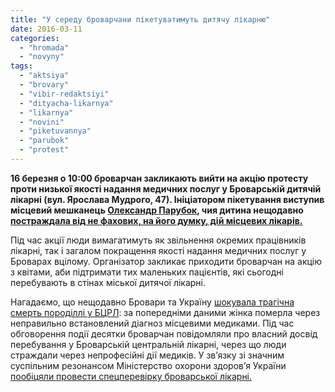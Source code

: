 ```yaml
---
title: "У середу броварчани пікетуватимуть дитячу лікарню"
date: 2016-03-11
categories: 
  - "hromada"
  - "novyny"
tags: 
  - "aktsiya"
  - "brovary"
  - "vibir-redaktsiyi"
  - "dityacha-likarnya"
  - "likarnya"
  - "novini"
  - "piketuvannya"
  - "parubok"
  - "protest"
---
```


**16 березня о 10:00 броварчан закликають вийти на акцію протесту проти низької якості надання медичних послуг у Броварській дитячій лікарні (вул. Ярослава Мудрого, 47). Ініціатором пікетування виступив місцевий мешканець [Олександр Парубок](https://www.facebook.com/groups/brovary/permalink/1211887015507929/), чия дитина нещодавно [постраждала від не фахових, на його думку, дій місцевих лікарів.](https://www.facebook.com/groups/529373443771199/permalink/1040304492678089/)**

Під час акції люди вимагатимуть як звільнення окремих працівників лікарні, так і загалом покращення якості надання медичних послуг у Броварах вцілому. Організатор закликає приходити броварчан на акцію з квітами, аби підтримати тих маленьких пацієнтів, які сьогодні перебувають в стінах міської дитячої лікарні.

Нагадаємо, що нещодавно Бровари та Україну [шокувала трагічна смерть породіллі у БЦРЛ](https://mpz.brovary.org/smert-porodilli-brovarski-likari-splutaly-apendytsyt-iz-pankreatytom/): за попередніми даними жінка померла через неправильно встановлений діагноз місцевими медиками. Під час обговорення події десятки броварчан повідомляли про власний досвід перебування у Броварській центральній лікарні, через що люди страждали через непрофесійні дії медиків. У зв’язку зі значним суспільним резонансом Міністерство охорони здоров’я України [пообіцяли провести спецперевірку броварської лікарні.](https://mpz.brovary.org/spetskomisiya-moz-pereviryt-brovarsku-likarnyu-cherez-smert-porodilli-zmi/)
